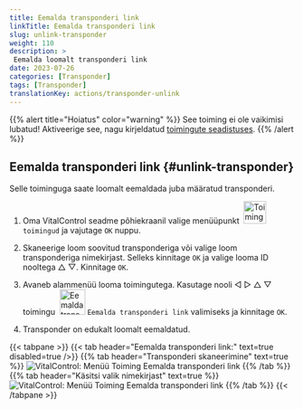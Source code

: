 ```yaml
---
title: Eemalda transponderi link
linkTitle: Eemalda transponderi link
slug: unlink-transponder
weight: 110
description: >
 Eemalda loomalt transponderi link
date: 2023-07-26
categories: [Transponder]
tags: [Transponder]
translationKey: actions/transponder-unlink
---
```

{{% alert title="Hoiatus" color="warning" %}}
See toiming ei ole vaikimisi lubatud! Aktiveerige see, nagu kirjeldatud [toimingute seadistuses](../setting/).
{{% /alert %}}

## Eemalda transponderi link {#unlink-transponder}

Selle toiminguga saate loomalt eemaldada juba määratud transponderi.

1. Oma VitalControl seadme põhiekraanil valige menüüpunkt &nbsp;<img src="/icons/actions.svg" width="40" align="bottom" alt="Toimingud" /> `toimingud` ja vajutage `OK` nuppu.

2. Skaneerige loom soovitud transponderiga või valige loom transponderiga nimekirjast. Selleks kinnitage `OK` ja valige looma ID nooltega △ ▽. Kinnitage `OK`.

3. Avaneb alammenüü looma toimingutega. Kasutage nooli ◁ ▷ △ ▽ toimingu &nbsp;<img src="/icons/actions/unlink-transponder.svg" width="45" align="bottom" alt="Eemalda transponderi link" /> `Eemalda transponderi link` valimiseks ja kinnitage `OK`.

4. Transponder on edukalt loomalt eemaldatud.

{{< tabpane >}}
{{< tab header="Eemalda transponderi link:" text=true disabled=true />}}
{{% tab header="Transponderi skaneerimine" text=true %}}
![VitalControl: Menüü Toiming Eemalda transponderi link](../images/unlinktransponder-scan.png "Eemalda transponderi link")
{{% /tab %}}
{{% tab header="Käsitsi valik nimekirjast" text=true %}}
![VitalControl: Menüü Toiming Eemalda transponderi link](../images/unlinktransponder.png "Eemalda transponderi link")
{{% /tab %}}
{{< /tabpane >}}
